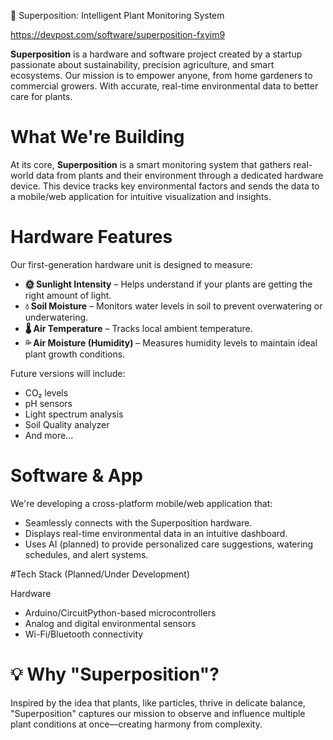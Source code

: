 🌱 Superposition: Intelligent Plant Monitoring System

https://devpost.com/software/superposition-fxyim9

**Superposition** is a hardware and software project created by a startup passionate about sustainability, precision agriculture, and smart ecosystems. 
Our mission is to empower anyone, from home gardeners to commercial growers. With accurate, real-time environmental data to better care for plants.

# What We're Building

At its core, **Superposition** is a smart monitoring system that gathers real-world data from plants and their environment through a dedicated hardware device.
This device tracks key environmental factors and sends the data to a mobile/web application for intuitive visualization and insights.

# Hardware Features

Our first-generation hardware unit is designed to measure:

- **🌞 Sunlight Intensity** – Helps understand if your plants are getting the right amount of light.
- **💧 Soil Moisture** – Monitors water levels in soil to prevent overwatering or underwatering.
- **🌡️ Air Temperature** – Tracks local ambient temperature.
- **💦 Air Moisture (Humidity)** – Measures humidity levels to maintain ideal plant growth conditions.

Future versions will include:
- CO₂ levels
- pH sensors
- Light spectrum analysis
- Soil Quality analyzer
- And more...

# Software & App

We're developing a cross-platform mobile/web application that:
- Seamlessly connects with the Superposition hardware.
- Displays real-time environmental data in an intuitive dashboard.
- Uses AI (planned) to provide personalized care suggestions, watering schedules, and alert systems.

#Tech Stack (Planned/Under Development)

Hardware
- Arduino/CircuitPython-based microcontrollers
- Analog and digital environmental sensors
- Wi-Fi/Bluetooth connectivity

# 💡 Why "Superposition"?

Inspired by the idea that plants, like particles, thrive in delicate balance, "Superposition" captures our mission to observe and influence multiple plant conditions at once—creating harmony from complexity.


